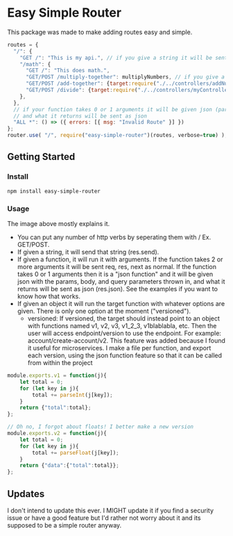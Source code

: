 # Easy Simple Router
This package was made to make adding routes easy and simple.
```js
routes = {
  "/": {
    "GET /": "This is my api.", // if you give a string it will be sent
    "/math": {
      "GET /": "This does math.",
      "GET/POST /multiply-together": multiplyNumbers, // if you give a function it will be called
      "GET/POST /add-together": {target:require("./../controllers/addNumbers"), versioned:true}, // this is for versioning
      "GET/POST /divide": {target:require("./../controllers/myController").divide, versioned:true},
    },
  },
  // if your function takes 0 or 1 arguments it will be given json (params, body, query values)
  // and what it returns will be sent as json
  "ALL *": () => ({ errors: [{ msg: "Invalid Route" }] })
};
router.use( "/", require("easy-simple-router")(routes, verbose=true) );
```
## Getting Started
### Install
```
npm install easy-simple-router
```
### Usage
The image above mostly explains it.
* You can put any number of http verbs by seperating them with / Ex. GET/POST.
* If given a string, it will send that string (res.send).
* If given a function, it will run it with arguments. If the function takes 2 or more arguments it will be sent req, res, next as normal. If the function takes 0 or 1 arguments then it is a "json function" and it will be given json with the params, body, and query parameters thrown in, and what it returns will be sent as json (res.json). See the examples if you want to know how that works.
* If given an object it will run the target function with whatever options are given. There is only one option at the moment ("versioned").
  * versioned: If versioned, the target should instead point to an object with functions named v1, v2, v3, v1_2_3, v1blablabla, etc. Then the user will access endpoint/version to use the endpoint. For example: account/create-account/v2. This feature was added because I found it useful for microservices. I make a file per function, and export each version, using the json function feature so that it can be called from within the project

```js
module.exports.v1 = function(j){
    let total = 0;
    for (let key in j){
        total += parseInt(j[key]);
    }
    return {"total":total};
};

// Oh no, I forgot about floats! I better make a new version
module.exports.v2 = function(j){
    let total = 0;
    for (let key in j){
        total += parseFloat(j[key]);
    }
    return {"data":{"total":total}};
};
```
## Updates
I don't intend to update this ever. I MIGHT update it if you find a security issue or have a good feature but I'd rather not worry about it and its supposed to be a simple router anyway.